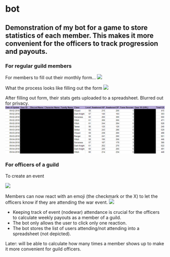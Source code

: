 # bot
## Demonstration of my bot for a game to store statistics of each member. This makes it more convenient for the officers to track progression and payouts.

### For regular guild members


For members to fill out their monthly form...
![](DemoPart1.gif)

What the process looks like filling out the form
![](DemoPart2.gif)

After filling out form, their stats gets uploaded to a spreadsheet. Blurred out for privacy.
![](Demo1.png)



### For officers of a guild

To create an event

![](DemoPart3.gif)

Members can now react with an emoji (the checkmark or the X) to let the officers know if they are attending the war event.
![](DemoPart4.gif)
- Keeping track of event (nodewar) attendance is crucial for the officers to calculate weekly payouts as a member of a guild. 
- The bot only allows the user to click only one reaction.
- The bot stores the list of users attending/not attending into a spreadsheet (not depicted).

Later: will be able to calculate how many times a member shows up to make it more convenient for guild officers.
